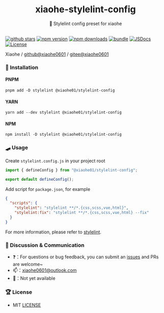<div align="center">
  <h1>xiaohe-stylelint-config</h1>
  <span>🤚 Stylelint config preset for xiaohe</span>
</div>

<br>

[![github stars][github-stars-src]][github-stars-href]
[![npm version][npm-version-src]][npm-version-href]
[![npm downloads][npm-downloads-src]][npm-downloads-href]
[![bundle][bundle-src]][bundle-href]
[![JSDocs][jsdocs-src]][jsdocs-href]
[![License][license-src]][license-href]

Xiaohe / [github@xiaohe0601](https://github.com/xiaohe0601) / [gitee@xiaohe0601](https://gitee.com/xiaohe0601)

### 🚁 Installation

#### PNPM

``` shell
pnpm add -D stylelint @xiaohe01/stylelint-config
```

#### YARN

``` shell
yarn add --dev stylelint @xiaohe01/stylelint-config
```

#### NPM

``` shell
npm install -D stylelint @xiaohe01/stylelint-config
```

### 🛹 Usage

Create `stylelint.config.js` in your project root

```js
import { defineConfig } from "@xiaohe01/stylelint-config";

export default defineConfig();
```

Add script for `package.json`, for example

```json
{
  "scripts": {
    "stylelint": "stylelint **/*.{css,scss,vue,html}",
    "stylelint:fix": "stylelint **/*.{css,scss,vue,html} --fix"
  }
}
```

For more information, please refer to [stylelint](https://stylelint.io).

### 🐶 Discussion & Communication

- ❓：For questions or bug feedback, you can submit an [issues](https://github.com/xiaohe0601/xiaohe-stylelint-config/issues)
  and PRs are welcome~
- 📫：[xiaohe0601@outlook.com](mailto:xiaohe0601@outlook.com)
- 🐧：Not yet available

### 🏆 License

- MIT [LICENSE](./LICENSE)

<!-- Badges -->

[github-stars-src]: https://img.shields.io/github/stars/xiaohe0601/xiaohe-stylelint-config?style=flat&colorA=080f12&colorB=1fa669&logo=GitHub

[github-stars-href]: https://github.com/xiaohe0601/xiaohe-stylelint-config

[npm-version-src]: https://img.shields.io/npm/v/@xiaohe01/stylelint-config?style=flat&colorA=080f12&colorB=1fa669

[npm-version-href]: https://npmjs.com/package/@xiaohe01/stylelint-config

[npm-downloads-src]: https://img.shields.io/npm/dm/@xiaohe01/stylelint-config?style=flat&colorA=080f12&colorB=1fa669

[npm-downloads-href]: https://npmjs.com/package/@xiaohe01/stylelint-config

[bundle-src]: https://img.shields.io/bundlephobia/minzip/@xiaohe01/stylelint-config?style=flat&colorA=080f12&colorB=1fa669&label=minzip

[bundle-href]: https://bundlephobia.com/result?p=@xiaohe01/stylelint-config

[jsdocs-src]: https://img.shields.io/badge/jsdocs-reference-080f12?style=flat&colorA=080f12&colorB=1fa669

[jsdocs-href]: https://www.jsdocs.io/package/@xiaohe01/stylelint-config

[license-src]: https://img.shields.io/github/license/xiaohe0601/xiaohe-stylelint-config.svg?style=flat&colorA=080f12&colorB=1fa669

[license-href]: https://github.com/xiaohe0601/xiaohe-stylelint-config/blob/main/LICENSE